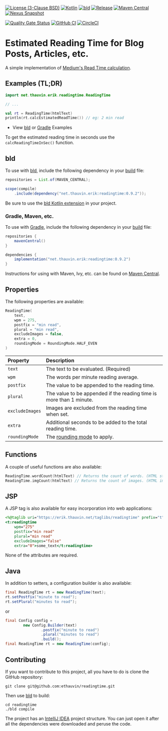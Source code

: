 [![License (3-Clause BSD)](https://img.shields.io/badge/license-BSD%203--Clause-blue.svg?style=flat-square)](https://opensource.org/licenses/BSD-3-Clause)
[![Kotlin](https://img.shields.io/badge/kotlin-2.1.20-7f52ff)](https://kotlinlang.org/)
[![bld](https://img.shields.io/badge/2.2.1-FA9052?label=bld&labelColor=2392FF)](https://rife2.com/bld)
[![Release](https://img.shields.io/github/release/ethauvin/readingtime.svg)](https://github.com/ethauvin/readingtime/releases/latest)
[![Maven Central](https://img.shields.io/maven-central/v/net.thauvin.erik/readingtime.svg?color=blue)](https://search.maven.org/search?q=g:%22net.thauvin.erik%22%20AND%20a:%22readingtime%22)
[![Nexus Snapshot](https://img.shields.io/nexus/s/net.thauvin.erik/readingtime?label=snapshot&server=https%3A%2F%2Foss.sonatype.org%2F)](https://oss.sonatype.org/content/repositories/snapshots/net/thauvin/erik/readingtime/)


[![Quality Gate Status](https://sonarcloud.io/api/project_badges/measure?project=ethauvin_readingtime&metric=alert_status)](https://sonarcloud.io/dashboard?id=ethauvin_readingtime)
[![GitHub CI](https://github.com/ethauvin/readingtime/actions/workflows/bld.yml/badge.svg)](https://github.com/ethauvin/readingtime/actions/workflows/bld.yml)
[![CircleCI](https://circleci.com/gh/ethauvin/readingtime/tree/master.svg?style=shield)](https://circleci.com/gh/ethauvin/readingtime/tree/master)

# Estimated Reading Time for Blog Posts, Articles, etc.

A simple implementation of [Medium's Read Time calculation](https://blog.medium.com/read-time-and-you-bc2048ab620c).

## Examples (TL;DR)

```kotlin
import net.thauvin.erik.readingtime.ReadingTime

// ...

val rt = ReadingTime(htmlText)
println(rt.calcEstimatedReadTime()) // eg: 2 min read

```

- View [bld](https://github.com/ethauvin/readingtime/blob/master/examples/bld) or [Gradle](https://github.com/ethauvin/readingtime/blob/master/examples/gradle) Examples

To get the estimated reading time in seconds use the `calcReadingTimeInSec()` function.

## bld

To use with [bld](https://rife2.com/bld), include the following dependency in your [build](https://github.com/ethauvin/readingtime/blob/master/examples/bld/src/bld/java/com/example/ReadingTimeExampleBuild.java) file:

```java
repositories = List.of(MAVEN_CENTRAL);

scope(compile)
    .include(dependency("net.thauvin.erik:readingtime:0.9.2"));
```

Be sure to use the [bld Kotlin extension](https://github.com/rife2/bld-kotlin) in your project.

### Gradle, Maven, etc.

To use with [Gradle](https://gradle.org/), include the following dependency in your [build](https://github.com/ethauvin/readingtime/blob/master/examples/gradle/build.gradle.kts) file:

```gradle
repositories {
    mavenCentral()
}

dependencies {
    implementation("net.thauvin.erik:readingtime:0.9.2")
}
```

Instructions for using with Maven, Ivy, etc. can be found on [Maven Central](https://search.maven.org/search?q=g:%22net.thauvin.erik%22%20AND%20a:%22readingtime%22).

## Properties

The following properties are available:

```kotlin
ReadingTime(
    text,
    wpm = 275,
    postfix = "min read",
    plural = "min read",
    excludeImages = false, 
    extra = 0,
    roundingMode = RoundingMode.HALF_EVEN
)

```

| Property        | Description                                                                                                             |
|:----------------|:------------------------------------------------------------------------------------------------------------------------|
| `text`          | The text to be evaluated. (Required)                                                                                    |
| `wpm`           | The words per minute reading average.                                                                                   |
| `postfix`       | The value to be appended to the reading time.                                                                           |
| `plural`        | The value to be appended if the reading time is more than 1 minute.                                                     |
| `excludeImages` | Images are excluded from the reading time when set.                                                                     |
| `extra`         | Additional seconds to be added to the total reading time.                                                               |
| `roundingMode`  | The [rounding mode](https://docs.oracle.com/en/java/javase/11/docs/api/java.base/java/math/RoundingMode.html) to apply. |

## Functions

A couple of useful functions are also available:

```kotlin
ReadingTime.wordCount(htmlText) // Returns the count of words. (HTML stripped)
ReadingTime.imgCount(htmlText) // Returns the count of images. (HTML img tags)
```

## JSP

A JSP tag is also available for easy incorporation into web applications:

```jsp
<%@taglib uri="https://erik.thauvin.net/taglibs/readingtime" prefix="t"%>
<t:readingtime
    wpm="275"
    postfix="min read"
    plural="min read"
    excludeImages="false"
    extra="0">some_text</t:readingtime>
```

None of the attributes are required.

## Java

In addition to setters, a configuration builder is also available:

```java
final ReadingTime rt = new ReadingTime(text);
rt.setPostfix("minute to read");
rt.setPlural("minutes to read");
```

or

```java
final Config config =
        new Config.Builder(text)
                .postfix("minute to read")
                .plural("minutes to read")
                .build();
final ReadingTime rt = new ReadingTime(config);
```

## Contributing

If you want to contribute to this project, all you have to do is clone the GitHub
repository:

```console
git clone git@github.com:ethauvin/readingtime.git
```

Then use [bld](https://rife2.com/bld) to build:

```console
cd readingtime
./bld compile
```

The project has an [IntelliJ IDEA](https://www.jetbrains.com/idea/) project structure. You can just open it after all the dependencies were downloaded and peruse the code.
